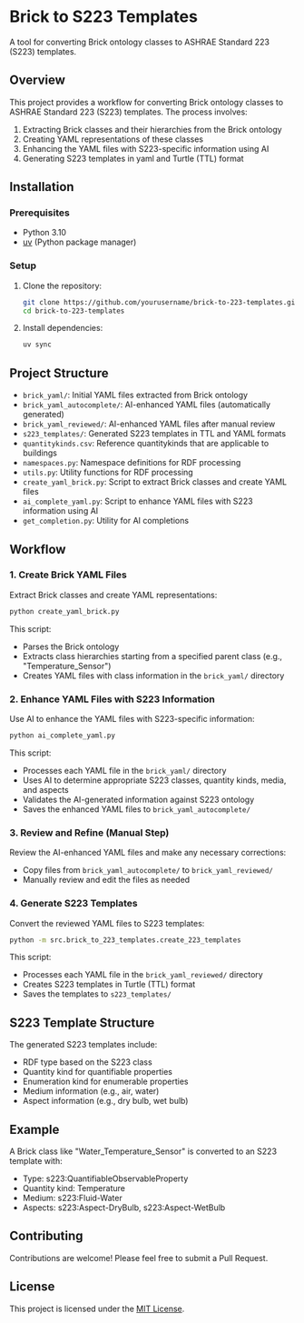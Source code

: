 # Brick to S223 Templates

A tool for converting Brick ontology classes to ASHRAE Standard 223 (S223) templates.

## Overview

This project provides a workflow for converting Brick ontology classes to ASHRAE Standard 223 (S223) templates. The process involves:

1. Extracting Brick classes and their hierarchies from the Brick ontology
2. Creating YAML representations of these classes
3. Enhancing the YAML files with S223-specific information using AI
4. Generating S223 templates in yaml and Turtle (TTL) format

## Installation

### Prerequisites

- Python 3.10
- [uv](https://github.com/astral-sh/uv) (Python package manager)

### Setup

1. Clone the repository:
   ```bash
   git clone https://github.com/yourusername/brick-to-223-templates.git
   cd brick-to-223-templates
   ```

2. Install dependencies:
   ```bash
   uv sync
   ```

## Project Structure

- `brick_yaml/`: Initial YAML files extracted from Brick ontology
- `brick_yaml_autocomplete/`: AI-enhanced YAML files (automatically generated)
- `brick_yaml_reviewed/`: AI-enhanced YAML files after manual review
- `s223_templates/`: Generated S223 templates in TTL and YAML formats
- `quantitykinds.csv`: Reference quantitykinds that are applicable to buildings
- `namespaces.py`: Namespace definitions for RDF processing
- `utils.py`: Utility functions for RDF processing
- `create_yaml_brick.py`: Script to extract Brick classes and create YAML files
- `ai_complete_yaml.py`: Script to enhance YAML files with S223 information using AI
- `get_completion.py`: Utility for AI completions

## Workflow

### 1. Create Brick YAML Files

Extract Brick classes and create YAML representations:

```bash
python create_yaml_brick.py
```

This script:
- Parses the Brick ontology
- Extracts class hierarchies starting from a specified parent class (e.g., "Temperature_Sensor")
- Creates YAML files with class information in the `brick_yaml/` directory

### 2. Enhance YAML Files with S223 Information

Use AI to enhance the YAML files with S223-specific information:

```bash
python ai_complete_yaml.py
```

This script:
- Processes each YAML file in the `brick_yaml/` directory
- Uses AI to determine appropriate S223 classes, quantity kinds, media, and aspects
- Validates the AI-generated information against S223 ontology
- Saves the enhanced YAML files to `brick_yaml_autocomplete/`

### 3. Review and Refine (Manual Step)

Review the AI-enhanced YAML files and make any necessary corrections:
- Copy files from `brick_yaml_autocomplete/` to `brick_yaml_reviewed/`
- Manually review and edit the files as needed

### 4. Generate S223 Templates

Convert the reviewed YAML files to S223 templates:

```bash
python -m src.brick_to_223_templates.create_223_templates
```

This script:
- Processes each YAML file in the `brick_yaml_reviewed/` directory
- Creates S223 templates in Turtle (TTL) format
- Saves the templates to `s223_templates/`

## S223 Template Structure

The generated S223 templates include:
- RDF type based on the S223 class
- Quantity kind for quantifiable properties
- Enumeration kind for enumerable properties
- Medium information (e.g., air, water)
- Aspect information (e.g., dry bulb, wet bulb)

## Example

A Brick class like "Water_Temperature_Sensor" is converted to an S223 template with:
- Type: s223:QuantifiableObservableProperty
- Quantity kind: Temperature
- Medium: s223:Fluid-Water
- Aspects: s223:Aspect-DryBulb, s223:Aspect-WetBulb

## Contributing

Contributions are welcome! Please feel free to submit a Pull Request.

## License

This project is licensed under the [MIT License](LICENSE).
